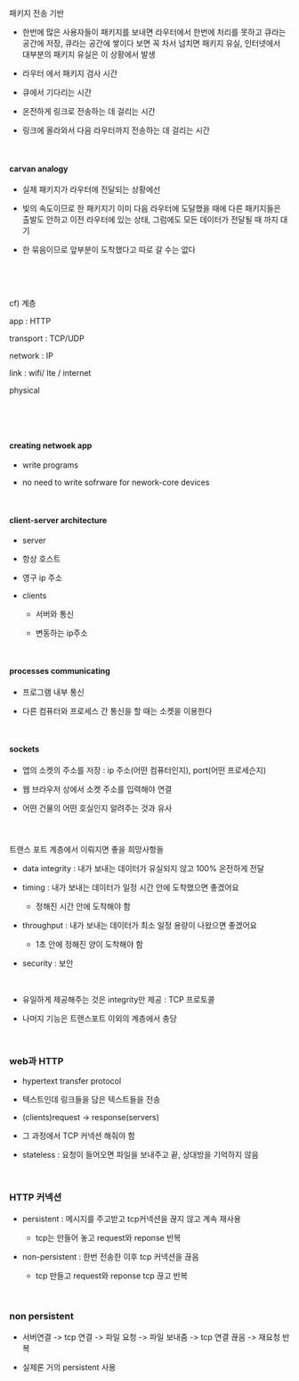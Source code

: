 패키지 전송 기반

- 한번에 많은 사용자들이 패키지를 보내면 라우터에서 한번에 처리를 못하고 큐라는 공간에 저장, 큐라는 공간에 쌓이다 보면 꼭 차서 넘치면 패키지 유실, 인터넷에서 대부분의 패키지 유실은 이 상황에서 발생

- 라우터 에서 패키지 검사  시간

- 큐에서 기다리는 시간

- 온전하게 링크로 전송하는 데 걸리는 시간

- 링크에 올라와서 다음 라우터까지 전송하는 데 걸리는 시간

    

#### carvan analogy

- 실제 패키지가 라우터에 전달되는 상황에선

- 빛의 속도이므로 한 패키지기 이미 다음 라우터에 도달했을 때에 다른 패키지들은 출발도 안하고 이전 라우터에 있는 상태, 그럼에도 모든 데이터가 전달될 때 까지  대기

- 한 묶음이므로 앞부분이 도착했다고 따로 갈 수는 없다

    

    

cf) 계층 

app : HTTP

transport : TCP/UDP

network : IP

link : wifi/ lte / internet

physical



    

    

#### creating netwoek app

- write programs



- no need to write sofrware for nework-core devices

    

#### client-server architecture

-  server
  
  - 항상 호스트
  
  - 영구 ip 주소

- clients
  
  - 서버와 통신
  
  - 변동하는 ip주소

    

#### processes communicating

- 프로그램 내부 통신

- 다른 컴퓨터와 프로세스 간 통신을 할 때는 소켓을 이용한다

    



#### sockets

- 앱의 소켓의 주소를 저장 : ip 주소(어떤 컴퓨터인지),  port(어떤 프로세슨지)

- 웹 브라우저 상에서 소켓 주소를 입력해야 연결

- 어떤 건물의 어떤 호실인지 알려주는 것과 유사

    

### 

트랜스 포트 계층에서 이뤄지면 좋을 희망사항들

- data integrity : 내가 보내는 데이터가 유실되지 않고 100% 온전하게 전달

- timing : 내가 보내는 데이터가 일정 시간 안에 도착했으면 좋겠어요
  
  - 정해진 시간 안에 도착해야 함

- throughput : 내가 보내는 데이터가 최소 일정 용량이 나왔으면 좋겠어요
  
  - 1초 안에 정해진 양이 도착해야 함

- security : 보안

    

- 유일하게 제공해주는 것은 integrity만 제공 : TCP 프로토콜

- 나머지 기능은 트랜스포트 이외의 계층에서 충당

    

### web과 HTTP

- hypertext transfer protocol

- 텍스트인데 링크들을 담은 텍스트들을 전송

- (clients)request -> response(servers)

- 그 과정에서 TCP 커넥션 해줘야 함

- stateless : 요청이 들어오면 파일을 보내주고 끝, 상대방을 기억하지 않음

    

### HTTP 커넥션

- persistent : 메시지를 주고받고 tcp커넥션을 끊지 않고 계속 재사용
  
  - tcp는 만들어 놓고 request와 reponse 반복

- non-persistent : 한번 전송한 이후 tcp 커넥션을 끊음
  
  - tcp 만들고 request와 reponse tcp 끊고 반복



    

### non persistent

-  서버연결 -> tcp 연결  -> 파일 요청 -> 파일 보내줌 -> tcp 연결 끊음 -> 재요청 반복

- 실제론 거의 persistent 사용




